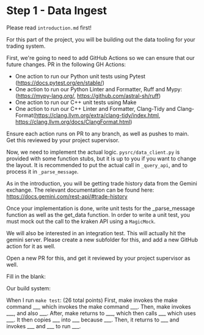# Step 1 - Data Ingest


Please read `introduction.md` first!

For this part of the project, you will be building out the data tooling for your trading system. 

First, we're going to need to add GitHub Actions so we can ensure that our future changes. PR in the following GH Actions:
- One action to run our Python unit tests using Pytest (https://docs.pytest.org/en/stable/)
- One action to run our Python Linter and Formatter, Ruff and Mypy: (https://mypy-lang.org/, https://github.com/astral-sh/ruff)
- One action to run our C++ unit tests using Make
- One action to run our C++ Linter and Formatter, Clang-Tidy and Clang-Format(https://clang.llvm.org/extra/clang-tidy/index.html, https://clang.llvm.org/docs/ClangFormat.html)

Ensure each action runs on PR to any branch, as well as pushes to main. Get this reviewed by your project supervisor.


Now, we need to implement the actual logic. `pysrc/data_client.py` is provided with some function stubs, but it is up to you if you want to change
the layout. It is recommended to put the actual call in `_query_api`, and to process it in `_parse_message`.

As in the introduction, you will be getting trade history data from the Gemini exchange. The relevant documentation can be found here: https://docs.gemini.com/rest-api/#trade-history

Once your implementation is done, write unit tests for the _parse_message function as well as the get_data function. In order to write a unit test,
you must mock out the call to the kraken API using a `MagicMock`.

We will also be interested in an integration test. This will actually hit the gemini server. Please create a new subfolder for this, and add a new
GitHub action for it as well. 

Open a new PR for this, and get it reviewed by your project supervisor as well.

Fill in the blank:

Our build system:

When I run `make test`: (26 total points)
First, make invokes the make command ___ which invokes the make command ___.
Then, make invokes ___, and also ___.
After, make returns to ___, which then calls ___ which uses ___. It then copies ___ into ___ because ___.
Then, it returns to ___ and invokes ___ and ___ to run ___.
